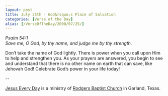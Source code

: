 ```yaml
---
layout: post
title: July 25th - God&rsquo;s Place of Salvation
categories: [Verse of the Day]
alias: [/VerseOfTheDay/2008/07/25/]
---
```


_Psalm 54:1  
Save me, O God, by thy name, and judge me by thy strength._

Don&rsquo;t take the name of God lightly. There is power when you
call upon Him to help and strengthen you. As your prayers are
answered, you begin to see and understand that there is no other name
on earth that can save, like Jehovah God! Celebrate God&rsquo;s power
in your life today!

 --

<a href=http://jesuseveryday.net>Jesus Every Day</a> is a ministry of <a href=http://rodgersbaptist.net>Rodgers Baptist Church</a> in Garland, Texas.
